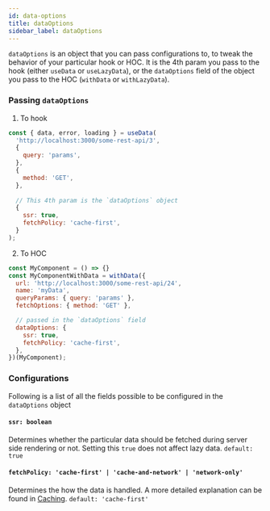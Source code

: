 ```yaml
---
id: data-options
title: dataOptions
sidebar_label: dataOptions
---
```


`dataOptions` is an object that you can pass configurations to, to tweak the behavior of your particular hook or HOC. It is the 4th param you pass to the hook (either `useData` or `useLazyData`), or the `dataOptions` field of the object you pass to the HOC (`withData` or `withLazyData`).

### Passing `dataOptions`
1. To hook
```javascript
const { data, error, loading } = useData(
  'http://localhost:3000/some-rest-api/3', 
  {
    query: 'params',
  },
  {
    method: 'GET',
  },
  
  // This 4th param is the `dataOptions` object
  {
    ssr: true,
    fetchPolicy: 'cache-first',
  }
);
```

2. To HOC
```javascript
const MyComponent = () => {}
const MyComponentWithData = withData({
  url: 'http://localhost:3000/some-rest-api/24',
  name: 'myData',
  queryParams: { query: 'params' },
  fetchOptions: { method: 'GET' },

  // passed in the `dataOptions` field
  dataOptions: { 
    ssr: true,
    fetchPolicy: 'cache-first',
  },
})(MyComponent);
```

### Configurations
Following is a list of all the fields possible to be configured in the `dataOptions` object

#### `ssr: boolean`
Determines whether the particular data should be fetched during server side rendering or not. Setting this `true` does not affect lazy data.
`default: true`

#### `fetchPolicy: 'cache-first' | 'cache-and-network' | 'network-only'`
Determines the how the data is handled. A more detailed explanation can be found in [Caching](./caching.md). `default: 'cache-first'`
